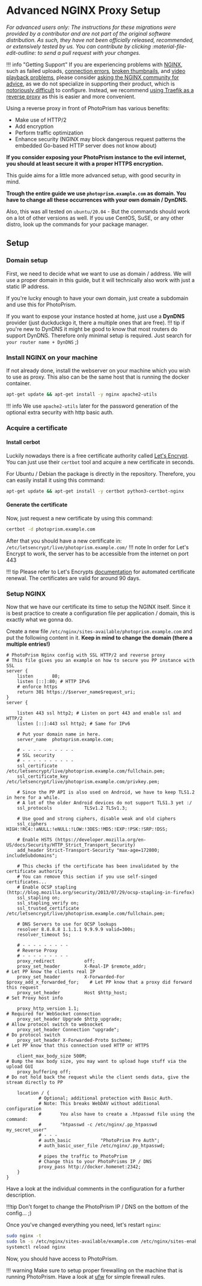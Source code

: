 # Advanced NGINX Proxy Setup

*For advanced users only: The instructions for these migrations were provided by a contributor and are not part of the original software distribution. As such, they have not been officially released, recommended, or extensively tested by us. You can contribute by clicking :material-file-edit-outline: to send a pull request with your changes.*

!!! info "Getting Support"
    If you are experiencing problems with [NGINX](https://www.nginx.com/), such as failed uploads, [connection errors](../troubleshooting/index.md#connection-fails), [broken thumbnails](../troubleshooting/index.md#broken-thumbnails), and [video playback problems](../troubleshooting/index.md#videos-dont-play), please consider [asking the NGINX community for advice](https://www.nginx.com/support/), as we do not specialize in supporting their product, which is [notoriously difficult](https://github.com/photoprism/photoprism/issues?q=is%3Aissue+nginx) to configure. Instead, we recommend [using Traefik as a reverse proxy](../proxies/traefik.md) as this is easier and more convenient.

Using a reverse proxy in front of PhotoPrism has various benefits:

 * Make use of HTTP/2
 * Add encryption
 * Perform traffic optimization
 * Enhance security (NGINX may block dangerous request patterns the embedded Go-based HTTP server does not know about)

**If you consider exposing your PhotoPrism instance to the evil internet, you should at least secure it with a proper HTTPS encryption.**

This guide aims for a little more advanced setup, with good security in mind.

**Trough the entire guide we use `photoprism.example.com` as domain. You have to change all these occurrences with your own domain / DynDNS.**

Also, this was all tested on `ubuntu/20.04` - But the commands should work on a lot of other versions as well.
If you use CentOS, SuSE, or any other distro, look up the commands for your package manager.

## Setup

### Domain setup

First, we need to decide what we want to use as domain / address. We will use a proper domain in this guide, but it will technically also work with just a static IP address. 

If you're lucky enough to have your own domain, just create a subdomain and use this for PhotoPrism.

If you want to expose your instance hosted at home, just use a **DynDNS**  provider (just duckduckgo it, there a multiple ones that are free).
!!! tip 
    if you're new to DynDNS it might be good to know that most routers do support DynDNS. 
    Therefore only minimal setup is required.
    Just search for `your router name + DynDNS` ;)
    
### Install NGINX on your machine
If not already done, install the webserver on your machine which you wish to use as proxy. 
This also can be the same host that is running the docker container.
```bash
apt-get update && apt-get install -y nginx apache2-utils
``` 

!!! info
    We use `apache2-utils` later for the password generation of the optional extra security with http basic auth.
    
### Acquire a certificate
#### Install cerbot
Luckily nowadays there is a free certificate authority called [Let's Encrypt](https://letsencrypt.org/).
You can just use  their `certbot` tool and acquire a new certificate in seconds.

For Ubuntu / Debian the package is directly in the repository.
Therefore, you can easily install it using this command: 

```bash
apt-get update && apt-get install -y certbot python3-certbot-nginx
```

#### Generate the certificate

Now, just request a new certificate by using this command: 

```bash
certbot -d photoprism.example.com
```

After that you should have a new certificate in: `/etc/letsencrypt/live/photoprism.example.com/`
!!! note
    In order for Let's Encrypt to work, the server has to be accessible from the internet on port 443

!!! tip 
    Please refer to Let's Encrypts [documentation](https://certbot.eff.org/docs/using.html#renewing-certificates) for automated certificate renewal. The certificates are valid for around 90 days.

### Setup NGINX
Now that we have our certificate its time to setup the NGINX itself.
Since it is best practice to create a configuration file per application / domain, this is exactly what we gonna do.

Create a new file `/etc/nginx/sites-available/photoprism.example.com` and put the following content in it.
**Keep in mind to change the domain (there a multiple entries!)**
```nginx
# PhotoPrism Nginx config with SSL HTTP/2 and reverse proxy
# This file gives you an example on how to secure you PP instance with SSL
server {
    listen       80;
    listen [::]:80; # HTTP IPv6
    # enforce https
    return 301 https://$server_name$request_uri;
}
server {

    listen 443 ssl http2; # Listen on port 443 and enable ssl and HTTP/2
    listen [::]:443 ssl http2; # Same for IPv6

    # Put your domain name in here.
    server_name  photoprism.example.com;

    # - - - - - - - - - -
    # SSL security
    # - - - - - - - - - -
    ssl_certificate          /etc/letsencrypt/live/photoprism.example.com/fullchain.pem;
    ssl_certificate_key      /etc/letsencrypt/live/photoprism.example.com/privkey.pem;

    # Since the PP API is also used on Android, we have to keep TLS1.2 in here for a while.
    # A lot of the older Android devices do not support TLS1.3 yet :/
    ssl_protocols            TLSv1.2 TLSv1.3;

    # Use good and strong ciphers, disable weak and old ciphers
    ssl_ciphers              HIGH:!RC4:!aNULL:!eNULL:!LOW:!3DES:!MD5:!EXP:!PSK:!SRP:!DSS;

    # Enable HSTS (https://developer.mozilla.org/en-US/docs/Security/HTTP_Strict_Transport_Security)
    add_header Strict-Transport-Security "max-age=172800; includeSubdomains";

    # This checks if the certificate has been invalidated by the certificate authority
    # You can remove this section if you use self-singed certificates...
    # Enable OCSP stapling (http://blog.mozilla.org/security/2013/07/29/ocsp-stapling-in-firefox)
    ssl_stapling on;
    ssl_stapling_verify on;
    ssl_trusted_certificate /etc/letsencrypt/live/photoprism.example.com/fullchain.pem;

    # DNS Servers to use for OCSP lookups
    resolver 8.8.8.8 1.1.1.1 9.9.9.9 valid=300s;
    resolver_timeout 5s;

    # - - - - - - - - -
    # Reverse Proxy
    # - - - - - - - - -
    proxy_redirect           off;
    proxy_set_header         X-Real-IP $remote_addr;                        # Let PP know the clients real IP
    proxy_set_header         X-Forwarded-For $proxy_add_x_forwarded_for;    # Let PP know that a proxy did forward this request
    proxy_set_header         Host $http_host;                               # Set Proxy host info

    proxy_http_version 1.1;                                                 # Required for WebSocket connection
    proxy_set_header Upgrade $http_upgrade;                                 # Allow protocol switch to websocket
    proxy_set_header Connection "upgrade";                                  # Do protocol switch
    proxy_set_header X-Forwarded-Proto $scheme;                             # Let PP know that this connection used HTTP or HTTPS

    client_max_body_size 500M;                                              # Bump the max body size, you may want to upload huge stuff via the upload GUI
    proxy_buffering off;                                                    # Do not hold back the request while the client sends data, give the stream directly to PP

    location / {
            # Optional; additional protection with Basic Auth.
            # Note: This breaks WebDAV without additional configuration
            #       You also have to create a .htpasswd file using the command:
            #       "htpasswd -c /etc/nginx/.pp_htpasswd my_secret_user"
            # - - -
            # auth_basic           "PhotoPrism Pre Auth";
            # auth_basic_user_file /etc/nginx/.pp_htpasswd;

            # pipes the traffic to PhotoPrism
            # Change this to your PhotoPrisms IP / DNS
            proxy_pass http://docker.homenet:2342;
    }
}
```

Have a look at the individual comments in the configuration for a further description.

!!!tip
    Don't forget to change the PhotoPrism IP / DNS on the bottom of the config... ;)
   
   
Once you've changed everything you need, let's restart `nginx`:

```bash
sudo nginx -t
sudo ln -s /etc/nginx/sites-available/example.com /etc/nginx/sites-enabled/
systemctl reload nginx
```
Now, you should have access to PhotoPrism.

!!! warning
    Make sure to setup proper firewalling on the machine that is running PhotoPrism.
    Have a look at [ufw](https://help.ubuntu.com/community/UFW) for simple firewall rules.
